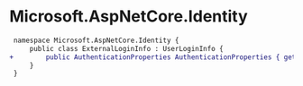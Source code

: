 # Microsoft.AspNetCore.Identity

``` diff
 namespace Microsoft.AspNetCore.Identity {
     public class ExternalLoginInfo : UserLoginInfo {
+        public AuthenticationProperties AuthenticationProperties { get; set; }
     }
 }
```
